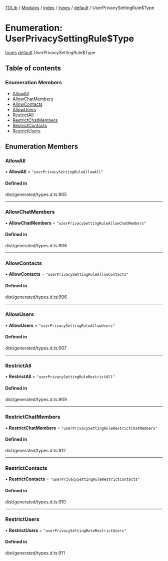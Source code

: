 [TDLib](../README.md) / [Modules](../modules.md) / [index](../modules/index.md) / [types](../modules/index.types.md) / [default](../modules/index.types.default.md) / UserPrivacySettingRule$Type

# Enumeration: UserPrivacySettingRule$Type

[types](../modules/index.types.md).[default](../modules/index.types.default.md).UserPrivacySettingRule$Type

## Table of contents

### Enumeration Members

- [AllowAll](index.types.default.UserPrivacySettingRule_Type.md#allowall)
- [AllowChatMembers](index.types.default.UserPrivacySettingRule_Type.md#allowchatmembers)
- [AllowContacts](index.types.default.UserPrivacySettingRule_Type.md#allowcontacts)
- [AllowUsers](index.types.default.UserPrivacySettingRule_Type.md#allowusers)
- [RestrictAll](index.types.default.UserPrivacySettingRule_Type.md#restrictall)
- [RestrictChatMembers](index.types.default.UserPrivacySettingRule_Type.md#restrictchatmembers)
- [RestrictContacts](index.types.default.UserPrivacySettingRule_Type.md#restrictcontacts)
- [RestrictUsers](index.types.default.UserPrivacySettingRule_Type.md#restrictusers)

## Enumeration Members

### AllowAll

• **AllowAll** = ``"userPrivacySettingRuleAllowAll"``

#### Defined in

dist/generated/types.d.ts:905

___

### AllowChatMembers

• **AllowChatMembers** = ``"userPrivacySettingRuleAllowChatMembers"``

#### Defined in

dist/generated/types.d.ts:908

___

### AllowContacts

• **AllowContacts** = ``"userPrivacySettingRuleAllowContacts"``

#### Defined in

dist/generated/types.d.ts:906

___

### AllowUsers

• **AllowUsers** = ``"userPrivacySettingRuleAllowUsers"``

#### Defined in

dist/generated/types.d.ts:907

___

### RestrictAll

• **RestrictAll** = ``"userPrivacySettingRuleRestrictAll"``

#### Defined in

dist/generated/types.d.ts:909

___

### RestrictChatMembers

• **RestrictChatMembers** = ``"userPrivacySettingRuleRestrictChatMembers"``

#### Defined in

dist/generated/types.d.ts:912

___

### RestrictContacts

• **RestrictContacts** = ``"userPrivacySettingRuleRestrictContacts"``

#### Defined in

dist/generated/types.d.ts:910

___

### RestrictUsers

• **RestrictUsers** = ``"userPrivacySettingRuleRestrictUsers"``

#### Defined in

dist/generated/types.d.ts:911
